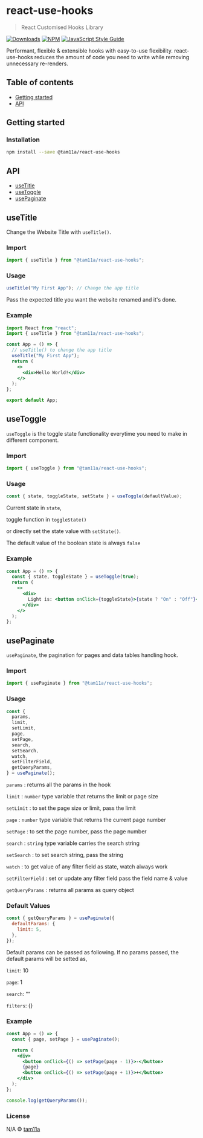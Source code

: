 # react-use-hooks

> React Customised Hooks Library

[![Downloads](https://img.shields.io/npm/dm/@tam11a/react-use-hooks.svg)](https://www.npmjs.com/package/cropperjs) [![NPM](https://img.shields.io/npm/v/@tam11a/react-use-hooks.svg)](https://www.npmjs.com/package/@tam11a/react-use-hooks) [![JavaScript Style Guide](https://img.shields.io/badge/code_style-standard-brightgreen.svg)](https://standardjs.com)

Performant, flexible & extensible hooks with easy-to-use flexibility. react-use-hooks reduces the amount of code you need to write while removing unnecessary re-renders.

## Table of contents

- [Getting started](#getting-started)
- [API](#api)

## Getting started

### Installation

```bash
npm install --save @tam11a/react-use-hooks
```

## API

- [useTitle](#usetitle)
- [useToggle](#usetoggle)
- [usePaginate](#usepaginate)

## useTitle

Change the Website Title with `useTitle()`.

### Import

```jsx
import { useTitle } from "@tam11a/react-use-hooks";
```

### Usage

```jsx
useTitle("My First App"); // Change the app title
```

Pass the expected title you want the website renamed and it's done.

### Example

```jsx
import React from "react";
import { useTitle } from "@tam11a/react-use-hooks";

const App = () => {
  // useTitle() to change the app title
  useTitle("My First App");
  return (
    <>
      <div>Hello World!</div>
    </>
  );
};

export default App;
```

## useToggle

`useToggle` is the toggle state functionality everytime you need to make in different component.

### Import

```jsx
import { useToggle } from "@tam11a/react-use-hooks";
```

### Usage

```jsx
const { state, toggleState, setState } = useToggle(defaultValue);
```

Current state in `state`,

toggle function in `toggleState()`

or directly set the state value with `setState()`.

The default value of the boolean state is always `false`

### Example

```jsx
const App = () => {
  const { state, toggleState } = useToggle(true);
  return (
    <>
      <div>
        Light is: <button onClick={toggleState}>{state ? "On" : "Off"}</button>
      </div>
    </>
  );
};
```

## usePaginate

`usePaginate`, the pagination for pages and data tables handling hook.

### Import

```jsx
import { usePaginate } from "@tam11a/react-use-hooks";
```

### Usage

```jsx
const {
  params,
  limit,
  setLimit,
  page,
  setPage,
  search,
  setSearch,
  watch,
  setFilterField,
  getQueryParams,
} = usePaginate();
```

`params` : returns all the params in the hook

`limit` : `number` type variable that returns the limit or page size

`setLimit` : to set the page size or limit, pass the limit

`page` : `number` type variable that returns the current page number

`setPage` : to set the page number, pass the page number

`search` : `string` type variable carries the search string

`setSearch` : to set search string, pass the string

`watch` : to get value of any filter field as state, watch always work

`setFilterField` : set or update any filter field pass the field name & value

`getQueryParams` : returns all params as query object

### Default Values

```jsx
const { getQueryParams } = usePaginate({
  defaultParams: {
    limit: 5,
  },
});
```

Default params can be passed as following. If no params passed, the default params will be setted as,

`limit`: 10

`page`: 1

`search`: ""

`filters`: {}

### Example

```jsx
const App = () => {
  const { page, setPage } = usePaginate();

  return (
    <div>
      <button onClick={() => setPage(page - 1)}>-</button>
      {page}
      <button onClick={() => setPage(page + 1)}>+</button>
    </div>
  );
};
```

```jsx
console.log(getQueryParams());
```

### License

N/A © [tam11a](https://github.com/tam11a)
